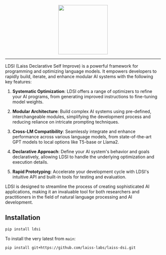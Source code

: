 <p align="center">
  <img align="center" src="https://avatars.githubusercontent.com/u/190006171?s=200&v=4" width="160px" />
</p>
<p align="left">


----

LDSI (Laiss Declarative Self Improve) is a powerful framework for programming and optimizing language models. It empowers developers to rapidly build, iterate, and enhance modular AI systems with the following key features:

1. **Systematic Optimization**: LDSI offers a range of optimizers to refine your AI programs, from generating improved instructions to fine-tuning model weights.

2. **Modular Architecture**: Build complex AI systems using pre-defined, interchangeable modules, simplifying the development process and reducing reliance on intricate prompting techniques.

3. **Cross-LM Compatibility**: Seamlessly integrate and enhance performance across various language models, from state-of-the-art GPT models to local options like T5-base or Llama2.

4. **Declarative Approach**: Define your AI system's behavior and goals declaratively, allowing LDSI to handle the underlying optimization and execution details.

5. **Rapid Prototyping**: Accelerate your development cycle with LDSI's intuitive API and built-in tools for testing and evaluation.

LDSI is designed to streamline the process of creating sophisticated AI applications, making it an invaluable tool for both researchers and practitioners in the field of natural language processing and AI development.


## Installation


```bash
pip install ldsi
```

To install the very latest from `main`:

```bash
pip install git+https://github.com/laiss-labs/laiss-dsi.git
````
